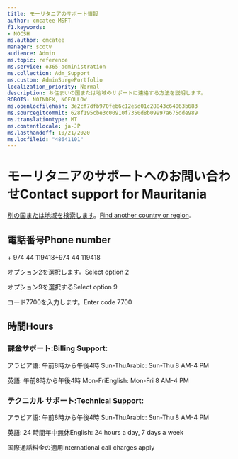 ```yaml
---
title: モーリタニアのサポート情報
author: cmcatee-MSFT
f1.keywords:
- NOCSH
ms.author: cmcatee
manager: scotv
audience: Admin
ms.topic: reference
ms.service: o365-administration
ms.collection: Adm_Support
ms.custom: AdminSurgePortfolio
localization_priority: Normal
description: お住まいの国または地域のサポートに連絡する方法を説明します。
ROBOTS: NOINDEX, NOFOLLOW
ms.openlocfilehash: 3e2cf7dfb970feb6c12e5d01c28843c64063b683
ms.sourcegitcommit: 628f195cbe3c00910f7350d8b09997a675dde989
ms.translationtype: MT
ms.contentlocale: ja-JP
ms.lasthandoff: 10/21/2020
ms.locfileid: "48641101"
---
```

# <a name="contact-support-for-mauritania"></a><span data-ttu-id="b5877-103">モーリタニアのサポートへのお問い合わせ</span><span class="sxs-lookup"><span data-stu-id="b5877-103">Contact support for Mauritania</span></span>

<span data-ttu-id="b5877-104">[別の国または地域を検索します](../contact-support-for-business-products.md)。</span><span class="sxs-lookup"><span data-stu-id="b5877-104">[Find another country or region](../contact-support-for-business-products.md).</span></span>

## <a name="phone-number"></a><span data-ttu-id="b5877-105">電話番号</span><span class="sxs-lookup"><span data-stu-id="b5877-105">Phone number</span></span>
<span data-ttu-id="b5877-106">+ 974 44 119418</span><span class="sxs-lookup"><span data-stu-id="b5877-106">+974 44 119418</span></span>

<span data-ttu-id="b5877-107">オプション2を選択します。</span><span class="sxs-lookup"><span data-stu-id="b5877-107">Select option 2</span></span>

<span data-ttu-id="b5877-108">オプション9を選択する</span><span class="sxs-lookup"><span data-stu-id="b5877-108">Select option 9</span></span>

<span data-ttu-id="b5877-109">コード7700を入力します。</span><span class="sxs-lookup"><span data-stu-id="b5877-109">Enter code 7700</span></span>

## <a name="hours"></a><span data-ttu-id="b5877-110">時間</span><span class="sxs-lookup"><span data-stu-id="b5877-110">Hours</span></span>
### <a name="billing-support"></a><span data-ttu-id="b5877-111">課金サポート:</span><span class="sxs-lookup"><span data-stu-id="b5877-111">Billing Support:</span></span>

<span data-ttu-id="b5877-112">アラビア語: 午前8時から午後4時 Sun-Thu</span><span class="sxs-lookup"><span data-stu-id="b5877-112">Arabic: Sun-Thu 8 AM-4 PM</span></span>

<span data-ttu-id="b5877-113">英語: 午前8時から午後4時 Mon-Fri</span><span class="sxs-lookup"><span data-stu-id="b5877-113">English: Mon-Fri 8 AM-4 PM</span></span>

### <a name="technical-support"></a><span data-ttu-id="b5877-114">テクニカル サポート:</span><span class="sxs-lookup"><span data-stu-id="b5877-114">Technical Support:</span></span>

<span data-ttu-id="b5877-115">アラビア語: 午前8時から午後4時 Sun-Thu</span><span class="sxs-lookup"><span data-stu-id="b5877-115">Arabic: Sun-Thu 8 AM-4 PM</span></span>

<span data-ttu-id="b5877-116">英語: 24 時間年中無休</span><span class="sxs-lookup"><span data-stu-id="b5877-116">English: 24 hours a day, 7 days a week</span></span>

<span data-ttu-id="b5877-117">国際通話料金の適用</span><span class="sxs-lookup"><span data-stu-id="b5877-117">International call charges apply</span></span>

